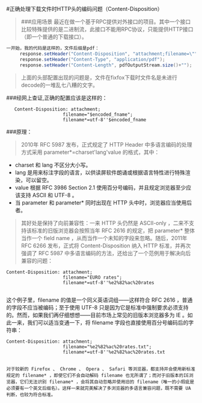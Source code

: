 #正确处理下载文件时HTTP头的编码问题（Content-Disposition）

>###应用场景
最近在做一个基于RPC提供对外接口的项目。其中一个接口比较特殊提供的是二进制流，此接口不能用RPC协议，只能提供HTTP接口（即一个普通的下载接口）。



``` java
一开始，我的代码是这样的，文件后缀是pdf：
     response.setHeader("Content-Disposition", "attachment;filename=\"" + URLEncoder.encode(fileName +".pdf", "UTF-8"));
     response.setHeader("Content-Type", "application/pdf");
     response.setHeader("Content-Length", pdfOutputStream.size()+"");
```

>上面的头部配置出现的问题是，文件在fixfox下载时文件名是未进行decode的一堆乱七八糟的文字。


###经网上查证,正确的配置应该是这样的：

```
   Content-Disposition: attachment;
                     filename="$encoded_fname";
                     filename*=utf-8''$encoded_fname
```

###原理：

>2010年 RFC 5987 发布，正式规定了 HTTP Header 中多语言编码的处理方式采用 parameter*=charset'lang'value 的格式，其中：

* charset 和 lang 不区分大小写。
* lang 是用来标注字段的语言，以供读屏软件朗诵或根据语言特性进行特殊渲染，可以留空。
* value 根据 RFC 3986 Section 2.1 使用百分号编码，并且规定浏览器至少应该支持 ASCII 和 UTF-8 。
* 当 parameter 和 parameter* 同时出现在 HTTP 头中时，浏览器应当使用后者。

>其好处是保持了向前兼容性：一来 HTTP 头仍然是 ASCII-only ，二来不支持该标准的旧版浏览器会按照当年 RFC 2616 的规定，把 parameter* 整体当作一个 field name ，从而当作一个未知的字段来忽略。随后，2011年 RFC 6266 发布，正式将 Content-Disposition 纳入 HTTP 标准，并再次强调了 RFC 5987 中多语言编码的方法，还给出了一个范例用于解决向后兼容的问题：


```
Content-Disposition: attachment;
                     filename="EURO rates";
                     filename*=utf-8''%e2%82%ac%20rates
                     
```

这个例子里，filename 的值是一个同义英语词组——这样符合 RFC 2616 ，普通的字段不应当被编码；至于使用 UTF-8 只是因为它是标准中强制要求必须支持的。然而，如果我们再仔细想想——目前市场上常见的旧版本浏览器多为 IE 。如此一来，我们可以适当变通一下，将 filename 字段也直接使用百分号编码后的字符串：
```
Content-Disposition: attachment;
                     filename="%e2%82%ac%20rates.txt";
                     filename*=utf-8''%e2%82%ac%20rates.txt
                     
```


```
对于较新的 Firefox 、 Chrome 、 Opera 、 Safari 等浏览器，都支持并会使用新标准规定的 filename* ，即使它们不会自动解码 filename 也无所谓了；而对于旧版本的IE浏览器，它们无法识别 filename* ，会将其自动忽略并使用旧的 filename（唯一的小瑕疵是必须要有一个英文后缀名）。这样一来就完美解决了多浏览器的多语言兼容问题，既不需要 UA 判断，也较为符合标准。

```












